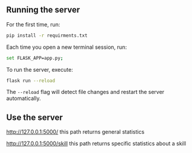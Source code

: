 ## Running the server


For the first time, run:
```bash
pip install -r requirments.txt
```
Each time you open a new terminal session, run:

```bash
set FLASK_APP=app.py;
```

To run the server, execute:

```bash
flask run --reload
```

The `--reload` flag will detect file changes and restart the server automatically.

## Use the server

http://127.0.0.1:5000/ this path returns general statistics 

http://127.0.0.1:5000/skill this path returns specific statistics about a skill


